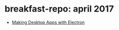 # breakfast-repo: april 2017

- [Making Desktop Apps with Electron](https://pusher.com/sessions/meetup/hydrahack/making-desktop-apps-with-electron)